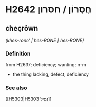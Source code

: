 # H2642 חֶסְרוֹן / חסרון

## cheçrôwn

_(khes-rone' | hes-RONE | hes-RONE)_

### Definition

from H2637; deficiency; wanting; n-m

- the thing lacking, defect, deficiency

### See also

[[H5303|H5303 נפיל]]
